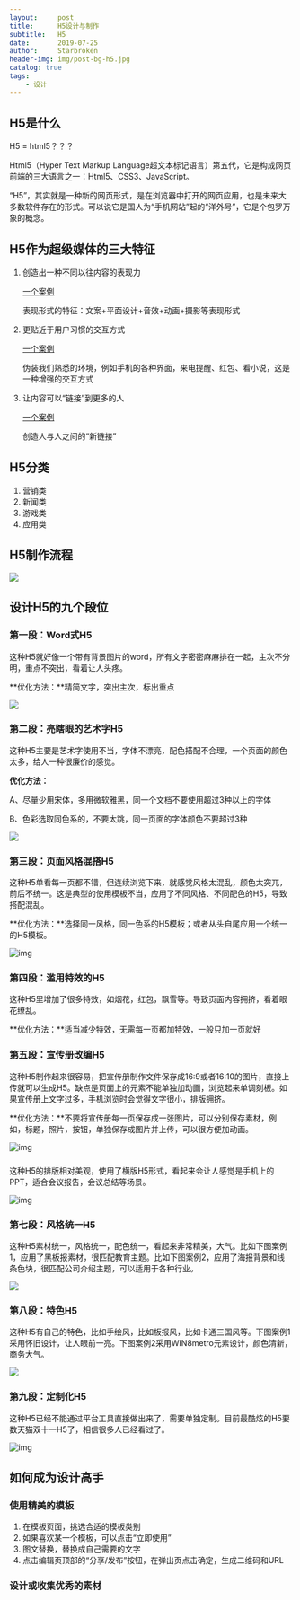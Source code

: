 ```yaml
---
layout:     post
title:      H5设计与制作
subtitle:   H5
date:       2019-07-25
author:     Starbroken
header-img: img/post-bg-h5.jpg
catalog: true
tags:
    - 设计
---
```


## H5是什么

H5 = html5？？？

Html5（Hyper Text Markup Language超文本标记语言）第五代，它是构成网页前端的三大语言之一：Html5、CSS3、JavaScript。

“H5”，其实就是一种新的网页形式，是在浏览器中打开的网页应用，也是未来大多数软件存在的形式。可以说它是国人为“手机网站”起的“洋外号”，它是个包罗万象的概念。

## H5作为超级媒体的三大特征



1. 创造出一种不同以往内容的表现力

   [一个案例](http://s.ku-h5.com/s/one-word/index.html)

   表现形式的特征：文案+平面设计+音效+动画+摄影等表现形式

2. 更贴近于用户习惯的交互方式

   [一个案例](http://s.ku-h5.com/s/daomubiji/index.html
   )

   伪装我们熟悉的环境，例如手机的各种界面，来电提醒、红包、看小说，这是一种增强的交互方式

3. 让内容可以“链接”到更多的人

   [一个案例](https://www.bilibili.com/blackboard/gaokaoceyice.html
   )

   创造人与人之间的“新链接”

## H5分类

1. 营销类
2. 新闻类
3. 游戏类
4. 应用类

## H5制作流程

![](https://cloud-minapp-26894.cloud.ifanrusercontent.com/1hqWsF7C7ODyEjhP.png)
## 设计H5的九个段位

### **第一段：Word式H5**

这种H5就好像一个带有背景图片的word，所有文字密密麻麻排在一起，主次不分明，重点不突出，看着让人头疼。

**优化方法：**精简文字，突出主次，标出重点

![](https://upload-images.jianshu.io/upload_images/2920970-71b5c125fdf59c02.png?imageMogr2/auto-orient/)

### **第二段：亮瞎眼的艺术字H5**

这种H5主要是艺术字使用不当，字体不漂亮，配色搭配不合理，一个页面的颜色太多，给人一种很廉价的感觉。

**优化方法：**

A、尽量少用宋体，多用微软雅黑，同一个文档不要使用超过3种以上的字体

B、色彩选取同色系的，不要太跳，同一页面的字体颜色不要超过3种

![](https://upload-images.jianshu.io/upload_images/2920970-6dca263bc7d997de.png?imageMogr2/auto-orient/)

### **第三段：页面风格混搭H5**

这种H5单看每一页都不错，但连续浏览下来，就感觉风格太混乱，颜色太突兀，前后不统一。这是典型的使用模板不当，应用了不同风格、不同配色的H5，导致搭配混乱。

**优化方法：**选择同一风格，同一色系的H5模板；或者从头自尾应用一个统一的H5模板。

![img](https://upload-images.jianshu.io/upload_images/2920970-ea550c20a69f2303.png?imageMogr2/auto-orient/)

### **第四段：滥用特效的H5**

这种H5里增加了很多特效，如烟花，红包，飘雪等。导致页面内容拥挤，看着眼花缭乱。

**优化方法：**适当减少特效，无需每一页都加特效，一般只加一页就好

### **第五段：宣传册改编H5**

这种H5制作起来很容易，把宣传册制作文件保存成16:9或者16:10的图片，直接上传就可以生成H5。缺点是页面上的元素不能单独加动画，浏览起来单调刻板。如果宣传册上文字过多，手机浏览时会觉得文字很小，排版拥挤。

**优化方法：**不要将宣传册每一页保存成一张图片，可以分别保存素材，例如，标题，照片，按钮，单独保存成图片并上传，可以很方便加动画。

![img](https://upload-images.jianshu.io/upload_images/2920970-ee2c0c8f3f8aeb6c.png?imageMogr2/auto-orient/)

### 

这种H5的排版相对美观，使用了横版H5形式，看起来会让人感觉是手机上的PPT，适合会议报告，会议总结等场景。

![img](https://upload-images.jianshu.io/upload_images/2920970-8893cd58ec7f3ebc.png?imageMogr2/auto-orient/)

### **第七段：风格统一H5**

这种H5素材统一，风格统一，配色统一，看起来非常精美，大气。比如下图案例1，应用了黑板报素材，很匹配教育主题。比如下图案例2，应用了海报背景和线条色块，很匹配公司介绍主题，可以适用于各种行业。

![](https://upload-images.jianshu.io/upload_images/2920970-a92ae56534299ae4.png?imageMogr2/auto-orient/)

### **第八段：特色H5**

这种H5有自己的特色，比如手绘风，比如板报风，比如卡通三国风等。下图案例1采用怀旧设计，让人眼前一亮。下图案例2采用WIN8metro元素设计，颜色清新，商务大气。

![](https://upload-images.jianshu.io/upload_images/2920970-8bdf080b73dd70f0.png?imageMogr2/auto-orient/)

### **第九段：定制化H5**

这种H5已经不能通过平台工具直接做出来了，需要单独定制。目前最酷炫的H5要数天猫双十一H5了，相信很多人已经看过了。

![img](https://upload-images.jianshu.io/upload_images/2920970-22ef60a5b802aa2f.jpg?imageMogr2/auto-orient/)

## 如何成为设计高手

### 使用精美的模板

1. 在模板页面，挑选合适的模板类别
2. 如果喜欢某一个模板，可以点击“立即使用”
3. 图文替换，替换成自己需要的文字
4. 点击编辑页顶部的“分享/发布”按钮，在弹出页点击确定，生成二维码和URL

### 设计或收集优秀的素材

